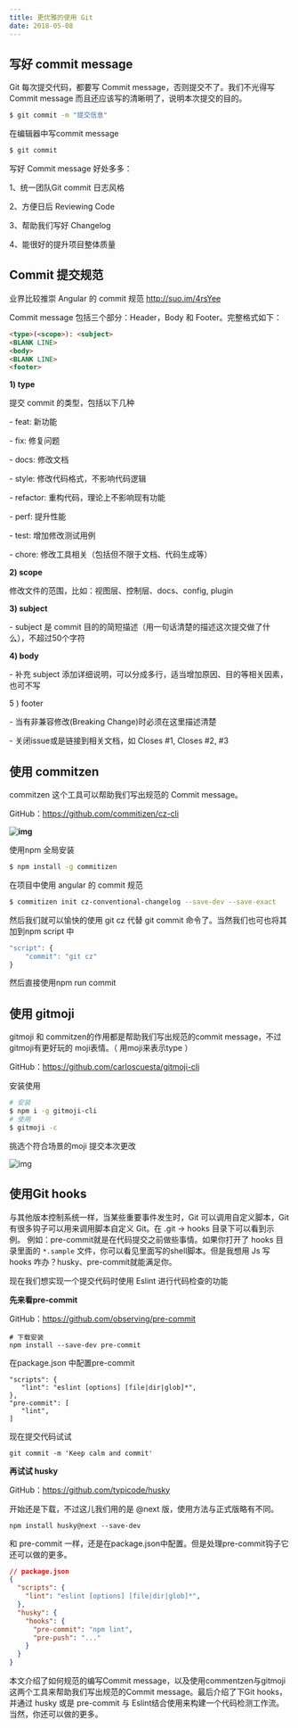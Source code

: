 ```yaml
---
title: 更优雅的使用 Git
date: 2018-05-08
---
```


## 写好 commit message

Git 每次提交代码，都要写 Commit message，否则提交不了。我们不光得写 Commit message 而且还应该写的清晰明了，说明本次提交的目的。
```bash
$ git commit -m "提交信息"
```
在编辑器中写commit message
```bash
$ git commit
```
写好 Commit message 好处多多：

1、统一团队Git commit 日志风格

2、方便日后 Reviewing Code

3、帮助我们写好 Changelog 

4、能很好的提升项目整体质量

## **Commit 提交规范**

业界比较推崇 Angular 的 commit 规范  http://suo.im/4rsYee

Commit message 包括三个部分：Header，Body 和 Footer。完整格式如下：

```html
<type>(<scope>): <subject>
<BLANK LINE>
<body>
<BLANK LINE>
<footer>
```

**1) type**

提交 commit 的类型，包括以下几种

\- feat: 新功能

\- fix: 修复问题

\- docs: 修改文档

\- style: 修改代码格式，不影响代码逻辑

\- refactor: 重构代码，理论上不影响现有功能

\- perf: 提升性能

\- test: 增加修改测试用例

\- chore: 修改工具相关（包括但不限于文档、代码生成等）

**2) scope**

修改文件的范围，比如：视图层、控制层、docs、config, plugin

**3) subject**

\- subject 是 commit 目的的简短描述（用一句话清楚的描述这次提交做了什么），不超过50个字符

**4) body**

\- 补充 subject 添加详细说明，可以分成多行，适当增加原因、目的等相关因素，也可不写

5 ) footer

\- 当有非兼容修改(Breaking Change)时必须在这里描述清楚

\- 关闭issue或是链接到相关文档，如 Closes #1, Closes #2, #3

## 使用 commitzen

commitzen 这个工具可以帮助我们写出规范的 Commit message。

GitHub：https://github.com/commitizen/cz-cli

**![img](https://user-gold-cdn.xitu.io/2018/5/8/1633eab52fa3de92?w=557&h=300&f=jpeg&s=37427)**

使用npm 全局安装

```bash
$ npm install -g commitizen
```

在项目中使用 angular 的 commit 规范

```bash
$ commitizen init cz-conventional-changelog --save-dev --save-exact
```

然后我们就可以愉快的使用 git cz 代替 git commit 命令了。当然我们也可也将其加到npm script 中

```javascript
"script": {
    "commit": "git cz"
}
```

然后直接使用npm run commit

## 使用 gitmoji

gitmoji 和 commitzen的作用都是帮助我们写出规范的commit message，不过gitmoji有更好玩的 moji表情。（ 用moji来表示type ）

GitHub：https://github.com/carloscuesta/gitmoji-cli

安装使用
```bash
# 安装
$ npm i -g gitmoji-cli
# 使用
$ gitmoji -c
```

挑选个符合场景的moji 提交本次更改

![img](https://user-gold-cdn.xitu.io/2018/5/8/1633eab52fbb6fdc?w=1548&h=918&f=gif&s=1926466)

## 使用Git hooks

与其他版本控制系统一样，当某些重要事件发生时，Git 可以调用自定义脚本，Git 有很多钩子可以用来调用脚本自定义 Git。在 .git -> hooks 目录下可以看到示例。 例如：pre-commit就是在代码提交之前做些事情。如果你打开了 hooks 目录里面的 `*.sample` 文件，你可以看见里面写的shell脚本。但是我想用 Js 写 hooks 咋办？husky、pre-commit就能满足你。

现在我们想实现一个提交代码时使用 Eslint 进行代码检查的功能

**先来看pre-commit**

GitHub：https://github.com/observing/pre-commit

```
# 下载安装
npm install --save-dev pre-commit
```

在package.json 中配置pre-commit

```
"scripts": {    
   "lint": "eslint [options] [file|dir|glob]*",
},
"pre-commit": [    
   "lint",
]
```

现在提交代码试试

```
git commit -m 'Keep calm and commit'
```

**再试试 husky**

GitHub：https://github.com/typicode/husky

开始还是下载，不过这儿我们用的是 @next 版，使用方法与正式版略有不同。

```
npm install husky@next --save-dev
```

和 pre-commit 一样，还是在package.json中配置。但是处理pre-commit钩子它还可以做的更多。

```json
// package.json
{
  "scripts": {
    "lint": "eslint [options] [file|dir|glob]*",
  },
  "husky": {
    "hooks": {
      "pre-commit": "npm lint",
      "pre-push": "..."
    }
  }
}
```

本文介绍了如何规范的编写Commit message，以及使用commentzen与gitmoji这两个工具来帮助我们写出规范的Commit message。最后介绍了下Git hooks，并通过 husky 或是 pre-commit 与 Eslint结合使用来构建一个代码检测工作流。当然，你还可以做的更多。